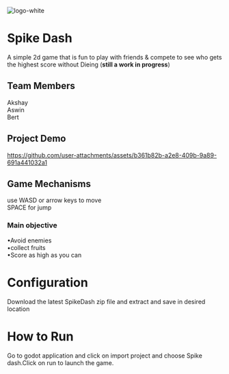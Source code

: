 ![logo-white](https://github.com/user-attachments/assets/2b71eccc-8bdf-4494-ac5e-46c72f08db06)

# Spike Dash
 A simple 2d game that is fun to play with friends & compete to see who gets the highest score without Dieing 
 (**still a work in progress**)
## Team Members 
Akshay<br>
Aswin<br>
Bert<br>
## Project Demo




https://github.com/user-attachments/assets/b361b82b-a2e8-409b-9a89-691a441032a1




## Game Mechanisms
use WASD or arrow keys to move
<br>SPACE for jump
### Main objective
•Avoid enemies<br>
•collect fruits<br>
•Score  as high as you can<br>
# Configuration
Download the latest SpikeDash zip file and extract  and save in desired location 

# How to Run
Go to godot application and click on import project and choose
Spike dash.Click on run to launch the game.
  

